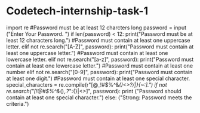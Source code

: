 # Codetech-internship-task-1
import re
#Password must be at least 12 charcters long
password = input ("Enter Your Password. ")
if len(password) < 12:
    print("Password must be at least 12 characters long.")
#Password must contain at least one uppercase letter.
elif not re.search("[A-Z]", password):
    print("Password must contain at least one uppercase letter.")
#Password must contain at least one lowercase letter.
elif not re.search("[a-z]", password):
    print("Password must contain at least one lowercase letter.")
#Password must contain at least one number
elif not re.search("[0-9]", password):
    print("Password must contain at least one digit.") 
#Password must contain at least one special character.
special_characters = re.compile(r"[@_!#$%^&*()<>?/\|}{~:].")
if not re.search("[!@#$%^&*(),.?\":{}|<>]", password):
    print ("Password should contain at least one special character.")
else:
    ("Strong: Password meets the criteria.")
